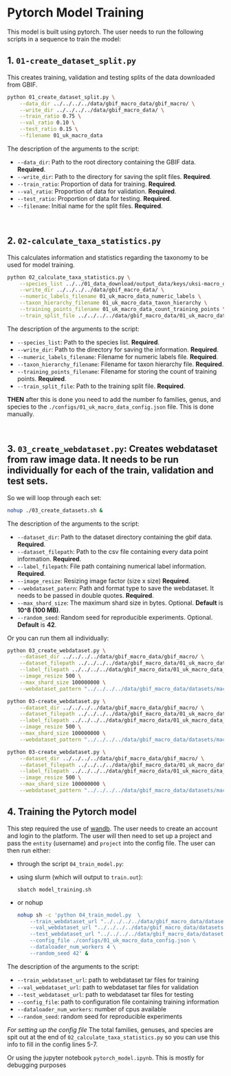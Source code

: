 # Pytorch Model Training

This model is built using pytorch. The user needs to run the following scripts in a sequence to train the model:

## 1. `01-create_dataset_split.py`

This creates training, validation and testing splits of the data downloaded from GBIF.

```bash
python 01_create_dataset_split.py \
    --data_dir ../../../../data/gbif_macro_data/gbif_macro/ \
    --write_dir ../../../../data/gbif_macro_data/ \
    --train_ratio 0.75 \
    --val_ratio 0.10 \
    --test_ratio 0.15 \
    --filename 01_uk_macro_data
```

The description of the arguments to the script:
* `--data_dir`: Path to the root directory containing the GBIF data. **Required**.
* `--write_dir`: Path to the directory for saving the split files. **Required**.
* `--train_ratio`: Proportion of data for training. **Required**.
* `--val_ratio`: Proportion of data for validation. **Required**.
* `--test_ratio`: Proportion of data for testing. **Required**.
* `--filename`: Initial name for the split files. **Required**.

<br>

## 2. `02-calculate_taxa_statistics.py`

This calculates information and statistics regarding the taxonomy to be used for model training.

```bash
python 02_calculate_taxa_statistics.py \
    --species_list ../../01_data_download/output_data/keys/uksi-macro_data.csv \
    --write_dir ../../../../data/gbif_macro_data/ \
    --numeric_labels_filename 01_uk_macro_data_numeric_labels \
    --taxon_hierarchy_filename 01_uk_macro_data_taxon_hierarchy \
    --training_points_filename 01_uk_macro_data_count_training_points \
    --train_split_file ../../../../data/gbif_macro_data/01_uk_macro_data-train-split.csv
```

The description of the arguments to the script:
* `--species_list`: Path to the species list. **Required**.
* `--write_dir`: Path to the directory for saving the information. **Required**.
* `--numeric_labels_filename`: Filename for numeric labels file. **Required**.
* `--taxon_hierarchy_filename`: Filename for taxon hierarchy file. **Required**.
* `--training_points_filename`: Filename for storing the count of training points. **Required**.
* `--train_split_file`: Path to the training split file. **Required**.

**THEN** after this is done you need to add the number fo families, genus, and species to the `./configs/01_uk_macro_data_config.json` file. This is done manually.

<br>

## 3. `03_create_webdataset.py`: Creates webdataset from raw image data. It needs to be run individually for each of the train, validation and test sets.

So we will loop through each set:

```bash
nohup ./03_create_datasets.sh &
```

The description of the arguments to the script:
* `--dataset_dir`: Path to the dataset directory containing the gbif data. **Required**.
* `--dataset_filepath`: Path to the csv file containing every data point information. **Required**.
* `--label_filepath`: File path containing numerical label information. **Required**.
* `--image_resize`: Resizing image factor (size x size) **Required**.
* `--webdataset_patern`: Path and format type to save the webdataset. It needs to be passed in double quotes. **Required**.
* `--max_shard_size`: The maximum shard size in bytes. Optional. **Default** is **10^8 (100 MB)**.
* `--random_seed`: Random seed for reproducible experiments. Optional. **Default** is **42**.


Or you can run them all individually:

```bash
python 03_create_webdataset.py \
    --dataset_dir ../../../../data/gbif_macro_data/gbif_macro/ \
    --dataset_filepath ../../../../data/gbif_macro_data/01_uk_macro_data-train-split.csv \
    --label_filepath ../../../../data/gbif_macro_data/01_uk_macro_data_numeric_labels.json \
    --image_resize 500 \
    --max_shard_size 100000000 \
    --webdataset_pattern "../../../../data/gbif_macro_data/datasets/macro/train/train-500-%06d.tar"

python 03-create_webdataset.py \
    --dataset_dir ../../../../data/gbif_macro_data/gbif_macro/ \
    --dataset_filepath ../../../../data/gbif_macro_data/01_uk_macro_data-test-split.csv \
    --label_filepath ../../../../data/gbif_macro_data/01_uk_macro_data_numeric_labels.json \
    --image_resize 500 \
    --max_shard_size 100000000 \
    --webdataset_pattern "../../../../data/gbif_macro_data/datasets/macro/test/test-500-%06d.tar"

python 03-create_webdataset.py \
    --dataset_dir ../../../../data/gbif_macro_data/gbif_macro/ \
    --dataset_filepath ../../../../data/gbif_macro_data/01_uk_macro_data-val-split.csv \
    --label_filepath ../../../../data/gbif_macro_data/01_uk_macro_data_numeric_labels.json \
    --image_resize 500 \
    --max_shard_size 100000000 \
    --webdataset_pattern "../../../../data/gbif_macro_data/datasets/macro/val/val-500-%06d.tar"
```

## 4. Training the Pytorch model

This step required the use of [wandb](https://wandb.ai/site). The user needs to create an account and login to the platform. The user will then need to set up a project and pass the `entity` (username) and `project` into the config file. The user can then run either: 
- through the script `04_train_model.py`:

- using slurm (which will output to `train.out`):
    ```
    sbatch model_training.sh
    ```

- or nohup
    ```bash
    nohup sh -c 'python 04_train_model.py  \
        --train_webdataset_url "../../../../data/gbif_macro_data/datasets/macro/train/train-500-{000000..000392}.tar" \
        --val_webdataset_url "../../../../data/gbif_macro_data/datasets/macro/val/val-500-{000000..000052}.tar" \
        --test_webdataset_url "../../../../data/gbif_macro_data/datasets/macro/test/test-500-{000000..000078}.tar" \
        --config_file ./configs/01_uk_macro_data_config.json \
        --dataloader_num_workers 4 \
        --random_seed 42' &
    ```


The description of the arguments to the script:

* `--train_webdataset_url`: path to webdataset tar files for training
* `--val_webdataset_url`: path to webdataset tar files for validation
* `--test_webdataset_url`: path to webdataset tar files for testing
* `--config_file`: path to configuration file containing training information
* `--dataloader_num_workers`: number of cpus available
* `--random_seed`: random seed for reproducible experiments

*For setting up the config file* The total families, genuses, and species are spit out at the end of `02_calculate_taxa_statistics.py` so you can use this info to fill in the config lines 5-7.

Or using the jupyter notebook `pytorch_model.ipynb`. This is mostly for debugging purposes
